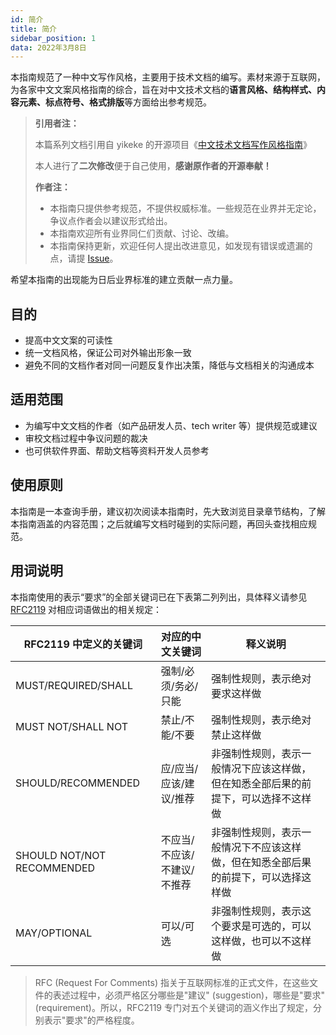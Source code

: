 ```yaml
---
id: 简介
title: 简介
sidebar_position: 1
data: 2022年3月8日
---
```


本指南规范了一种中文写作风格，主要用于技术文档的编写。素材来源于互联网，为各家中文文案风格指南的综合，旨在对中文技术文档的**语言风格、结构样式、内容元素、标点符号、格式排版**等方面给出参考规范。

> **引用者注：**
>
> 本篇系列文档引用自 yikeke 的开源项目《[中文技术文档写作风格指南](https://github.com/yikeke/zh-style-guide)》
>
> 本人进行了**二次修改**便于自己使用，**感谢原作者的开源奉献！**
>
> **作者注：**
>
> - 本指南只提供参考规范，不提供权威标准。一些规范在业界并无定论，争议点作者会以建议形式给出。
> - 本指南欢迎所有业界同仁们贡献、讨论、改编。
> - 本指南保持更新，欢迎任何人提出改进意见，如发现有错误或遗漏的点，请提 [Issue](https://github.com/yikeke/zh-style-guide/issues/new)。

希望本指南的出现能为日后业界标准的建立贡献一点力量。

## 目的

- 提高中文文案的可读性
- 统一文档风格，保证公司对外输出形象一致
- 避免不同的文档作者对同一问题反复作出决策，降低与文档相关的沟通成本

## 适用范围

- 为编写中文文档的作者（如产品研发人员、tech writer 等）提供规范或建议
- 审校文档过程中争议问题的裁决
- 也可供软件界面、帮助文档等资料开发人员参考

## 使用原则

本指南是一本查询手册，建议初次阅读本指南时，先大致浏览目录章节结构，了解本指南涵盖的内容范围；之后就编写文档时碰到的实际问题，再回头查找相应规范。

## 用词说明

本指南使用的表示“要求”的全部关键词已在下表第二列列出，具体释义请参见 [RFC2119](https://tools.ietf.org/html/rfc2119) 对相应词语做出的相关规定：

| RFC2119 中定义的关键词     | 对应的中文关键词            | 释义说明                                                     |
| -------------------------- | --------------------------- | ------------------------------------------------------------ |
| MUST/REQUIRED/SHALL        | 强制/必须/务必/只能         | 强制性规则，表示绝对要求这样做                               |
| MUST NOT/SHALL NOT         | 禁止/不能/不要              | 强制性规则，表示绝对禁止这样做                               |
| SHOULD/RECOMMENDED         | 应/应当/应该/建议/推荐      | 非强制性规则，表示一般情况下应该这样做，但在知悉全部后果的前提下，可以选择不这样做 |
| SHOULD NOT/NOT RECOMMENDED | 不应当/不应该/不建议/不推荐 | 非强制性规则，表示一般情况下不应该这样做，但在知悉全部后果的前提下，可以选择这样做 |
| MAY/OPTIONAL               | 可以/可选                   | 非强制性规则，表示这个要求是可选的，可以这样做，也可以不这样做 |

> RFC (Request For Comments) 指关于互联网标准的正式文件，在这些文件的表述过程中，必须严格区分哪些是"建议" (suggestion)，哪些是"要求" (requirement)。所以，RFC2119 专门对五个关键词的涵义作出了规定，分别表示"要求"的严格程度。

